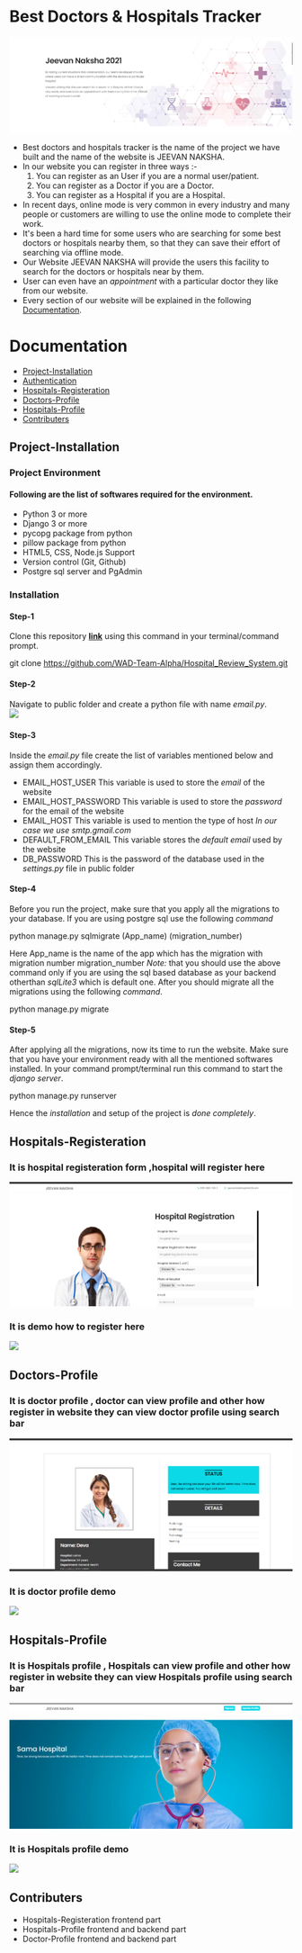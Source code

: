 # Best Doctors & Hospitals Tracker
![](/img1.png)
* Best doctors and hospitals tracker is the name of the project we have built and the name of the website is JEEVAN NAKSHA.
* In our website you can register in three ways :-
   1. You can register as an User if you are a normal user/patient.
   2. You can register as a Doctor if you are a Doctor.
   3. You can register as a Hospital if you are a Hospital.
* In recent days, online mode is very common in every industry and many people or customers are willing to use the online mode to complete their work.
* It's been a hard time for some users who are searching for some best doctors or hospitals nearby them, so that they can save their effort of searching via offline mode.
* Our Website JEEVAN NAKSHA will provide the users this facility to search for the doctors or hospitals near by them.
* User can even have an *appointment* with a particular doctor they like from our website.
* Every section of our website will be explained in the following [Documentation](#documentation).

# Documentation
* [Project-Installation](#Project-Installation)
* [Authentication](#Authentication)
* [Hospitals-Registeration](#Hospitals-Registeration)
* [Doctors-Profile](#Doctors-Profile)
* [Hospitals-Profile](#Hospitals-Profile)
* [Contributers](#Contributers)

## Project-Installation
### Project Environment
#### Following are the list of softwares required for the environment.
* Python 3 or more
* Django 3 or more
* pycopg package from python
* pillow package from python
* HTML5, CSS, Node.js Support
* Version control (Git, Github)
* Postgre sql server and PgAdmin
### Installation
#### Step-1 
Clone this repository **[link](https://github.com/WAD-Team-Alpha/Hospital_Review_System.git)** using this command in your terminal/command prompt.

git clone https://github.com/WAD-Team-Alpha/Hospital_Review_System.git

#### Step-2 
Navigate to public folder and create a python file with name *email.py*.\
![](/images/Capture.JPG)
#### Step-3 
Inside the *email.py* file create the list of variables mentioned below and assign them accordingly.
* EMAIL_HOST_USER     This variable is used to store the *email* of the website
* EMAIL_HOST_PASSWORD This variable is used to store the *password* for the email of the website
* EMAIL_HOST          This variable is used to mention the type of host *In our case we use smtp.gmail.com*
* DEFAULT_FROM_EMAIL  This variable stores the *default email* used by the website
* DB_PASSWORD         This is the password of the database used in the *settings.py* file in public folder
#### Step-4
Before you run the project, make sure that you apply all the migrations to your database. If you are using postgre sql use the following *command*

python manage.py sqlmigrate (App_name) (migration_number)

Here App_name is the name of the app which has the migration with migration number  migration_number 
*Note:* that you should use the above command only if you are using the sql based database as your backend otherthan *sqlLite3* which is default one.
After you should migrate all the migrations using the following *command*.

python manage.py migrate

#### Step-5
After applying all the migrations, now its time to run the website. Make sure that you have your environment ready with all the mentioned softwares installed. In your command prompt/terminal run this command to start the *django server*.

python manage.py runserver


Hence the *installation* and setup of the project is *done completely*.


## Hospitals-Registeration
### It is hospital registeration form ,hospital will register here


![](/img4.png)



### It is demo how to register here 



![](/reg.gif)

## Doctors-Profile
### It is doctor profile , doctor can view profile and other how register in website they can view doctor profile using search bar 



![](/img3.png)



### It is doctor profile demo 


![](/doc1.gif)


## Hospitals-Profile
### It is Hospitals profile , Hospitals can view profile and other how register in website they can view Hospitals profile using search bar

 
![](/img2.png)


### It is Hospitals profile demo


![](/host1.gif)


## Contributers
*  Hospitals-Registeration  frontend  part
*  Hospitals-Profile  frontend and backend part
*  Doctor-Profile  frontend and backend part

